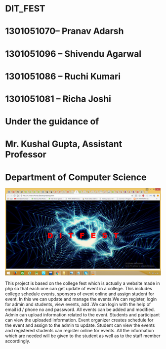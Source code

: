 # DIT_FEST

# 1301051070– Pranav Adarsh<br/>
# 1301051096 – Shivendu Agarwal<br/> 
# 1301051086 – Ruchi Kumari<br/>
# 1301051081 – Richa Joshi<br/>
# Under the guidance of<br/>
# Mr. Kushal Gupta, Assistant Professor<br/>
# Department of Computer Science<br/>
![](images2/Screenshot1.png)<br/>

This project is based on the college fest which is actually a website made in php so that each one can get update of event in a college. This includes college schedule events, sponsors of event online and assign student for event. In this we can update and manage the events.We can register, login for admin and students, view events, add .We can login with the help of email id / phone no and password. All events can be added and modified. Admin can upload information related to the event. Students and participant can view the uploaded information. Event organizer creates schedule for the event and assign to the admin to update. Student can view the events and registered students can register online for events. All the information which are needed will be given to the student as well as to the staff member accordingly.
